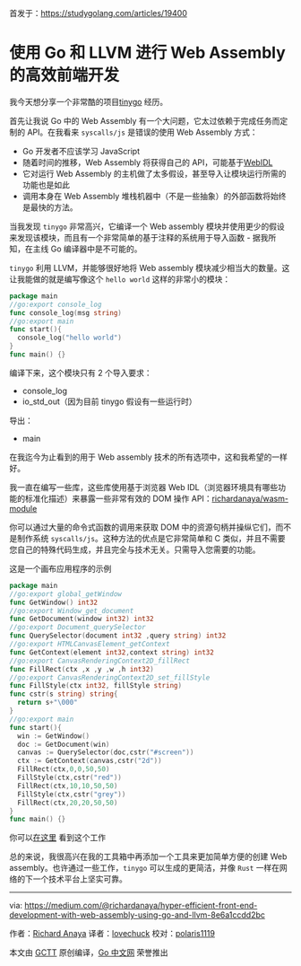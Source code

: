 首发于：https://studygolang.com/articles/19400

# 使用 Go 和 LLVM 进行 Web Assembly 的高效前端开发

我今天想分享一个非常酷的项目[tinygo](https://tinygo.org/) 经历。

首先让我说 Go 中的 Web Assembly 有一个大问题，它太过依赖于完成任务而定制的 API。在我看来 `syscalls/js` 是错误的使用 Web Assembly 方式：

- Go 开发者不应该学习 JavaScript
- 随着时间的推移，Web Assembly 将获得自己的 API，可能基于[WebIDL](https://github.com/WebAssembly/design/issues/1148)
- 它对运行 Web Assembly 的主机做了太多假设，甚至导入让模块运行所需的功能也是如此
- 调用本身在 Web Assembly 堆栈机器中（不是一些抽象）的外部函数将始终是最快的方法。

当我发现 `tinygo` 非常高兴，它编译一个 Web assembly 模块并使用更少的假设来发现该模块，而且有一个非常简单的基于注释的系统用于导入函数 - 据我所知，在主线 Go 编译器中是不可能的。

`tinygo` 利用 LLVM，并能够很好地将 Web assembly 模块减少相当大的数量。这让我能做的就是编写像这个 `hello world` 这样的非常小的模块：

```go
package main
//go:export console_log
func console_log(msg string)
//go:export main
func start(){
  console_log("hello world")
}
func main() {}
```

编译下来，这个模块只有 2 个导入要求：

- console_log
- io_std_out（因为目前 tinygo 假设有一些运行时）

导出：

- main

在我迄今为止看到的用于 Web assembly 技术的所有选项中，这和我希望的一样好。

我一直在编写一些库，这些库使用基于浏览器 Web IDL（浏览器环境具有哪些功能的标准化描述）来暴露一些非常有效的 DOM 操作 API：[richardanaya/wasm-module](https://github.com/richardanaya/wasm-module)

你可以通过大量的命令式函数的调用来获取 DOM 中的资源句柄并操纵它们，而不是制作系统 `syscalls/js`。这种方法的优点是它非常简单和 C 类似，并且不需要您自己的特殊代码生成，并且完全与技术无关。只需导入您需要的功能。

这是一个画布应用程序的示例

```go
package main
//go:export global_getWindow
func GetWindow() int32
//go:export Window_get_document
func GetDocument(window int32) int32
//go:export Document_querySelector
func QuerySelector(document int32 ,query string) int32
//go:export HTMLCanvasElement_getContext
func GetContext(element int32,context string) int32
//go:export CanvasRenderingContext2D_fillRect
func FillRect(ctx ,x ,y ,w ,h int32)
//go:export CanvasRenderingContext2D_set_fillStyle
func FillStyle(ctx int32, fillStyle string)
func cstr(s string) string{
  return s+"\000"
}
//go:export main
func start(){
  win := GetWindow()
  doc := GetDocument(win)
  canvas := QuerySelector(doc,cstr("#screen"))
  ctx := GetContext(canvas,cstr("2d"))
  FillRect(ctx,0,0,50,50)
  FillStyle(ctx,cstr("red"))
  FillRect(ctx,10,10,50,50)
  FillStyle(ctx,cstr("grey"))
  FillRect(ctx,20,20,50,50)
}
func main() {}
```

你可以[在这里](https://richardanaya.github.io/wasm-module/examples/tinygo_canvas/index.html) 看到这个工作

总的来说，我很高兴在我的工具箱中再添加一个工具来更加简单方便的创建 Web assembly。也许通过一些工作，`tinygo` 可以生成的更简洁，并像 `Rust` 一样在网络的下一个技术平台上坚实可靠。

---

via: https://medium.com/@richardanaya/hyper-efficient-front-end-development-with-web-assembly-using-go-and-llvm-8e6a1ccdd2bc

作者：[Richard Anaya](https://medium.com/@richardanaya)
译者：[lovechuck](https://github.com/lovechuck)
校对：[polaris1119](https://github.com/polaris1119)

本文由 [GCTT](https://github.com/studygolang/GCTT) 原创编译，[Go 中文网](https://studygolang.com/) 荣誉推出
